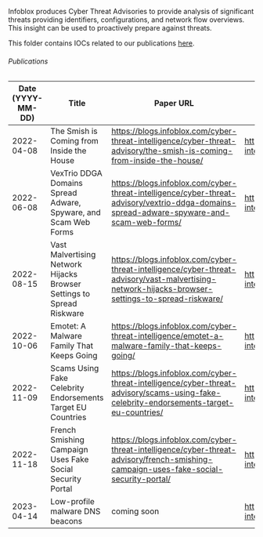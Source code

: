 Infoblox produces Cyber Threat Advisories to provide analysis of significant threats providing identifiers, configurations, and network flow overviews. This insight can be used to proactively prepare against threats.

This folder contains IOCs related to our publications [here](https://blogs.infoblox.com/category/cyber-threat-intelligence/cyber-threat-advisory/).


###### Publications
| Date (YYYY-MM-DD) | Title | Paper URL | Data File |
| ----------- | ----------- | ----------- | ----------- |
| 2022-04-08 | The Smish is Coming from Inside the House | https://blogs.infoblox.com/cyber-threat-intelligence/cyber-threat-advisory/the-smish-is-coming-from-inside-the-house/ | https://github.com/infobloxopen/threat-intelligence/blob/main/cta_indicators/smishing_cta_20220408_iocs.csv |
| 2022-06-08 | VexTrio DDGA Domains Spread Adware, Spyware, and Scam Web Forms | https://blogs.infoblox.com/cyber-threat-intelligence/cyber-threat-advisory/vextrio-ddga-domains-spread-adware-spyware-and-scam-web-forms/ | https://github.com/infobloxopen/threat-intelligence/blob/main/cta_indicators/vextrio_cta_20220606_iocs.csv |
| 2022-08-15 | Vast Malvertising Network Hijacks Browser Settings to Spread Riskware | https://blogs.infoblox.com/cyber-threat-intelligence/cyber-threat-advisory/vast-malvertising-network-hijacks-browser-settings-to-spread-riskware/ | https://github.com/infobloxopen/threat-intelligence/blob/main/cta_indicators/omnatuor_cta_20220815_iocs.csv |
| 2022-10-06 | Emotet: A Malware Family That Keeps Going | https://blogs.infoblox.com/cyber-threat-intelligence/emotet-a-malware-family-that-keeps-going/ | https://github.com/infobloxopen/threat-intelligence/blob/main/cta_indicators/emotet_cta_20221006_iocs.csv |
| 2022-11-09 | Scams Using Fake Celebrity Endorsements Target EU Countries | https://blogs.infoblox.com/cyber-threat-intelligence/cyber-threat-advisory/scams-using-fake-celebrity-endorsements-target-eu-countries/ | https://github.com/infobloxopen/threat-intelligence/blob/main/cta_indicators/metacoin_cta_20221109_iocs.csv |
| 2022-11-18 |  French Smishing Campaign Uses Fake Social Security Portal | https://blogs.infoblox.com/cyber-threat-intelligence/cyber-threat-advisory/french-smishing-campaign-uses-fake-social-security-portal/ | https://github.com/infobloxopen/threat-intelligence/blob/main/cta_indicators/ameli_cta_20221118_iocs.csv |
| 2023-04-14 |  Low-profile malware DNS beacons | coming soon | https://github.com/infobloxopen/threat-intelligence/blob/main/cta_indicators/c2_beacon_20230414_iocs.csv |
